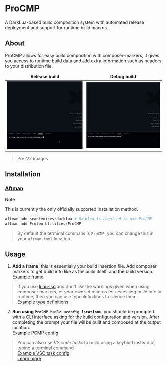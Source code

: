 # ProCMP

A DarkLua-based build composition system with automated release deployment and support for runtime build macros.

## About

ProCMP allows for easy build composition with composer-markers, it gives you access to runtime build data and add extra information such as headers to your distribution file.

| Release build | Debug build |
|-|-|
| ![Release build](./assets/releasePreview.gif) | ![Debug build](./assets/debugPreview.gif) |

> Pre-V2 images

## Installation

### [Aftman](http://github.com/LPGhatguy/aftman)

> [!NOTE]  
> This is currently the only officially supported installation method.

```powershell
aftman add seaofvoices/darklua # Darklua is required to use ProCMP
aftman add Proton-Utilities/ProCMP
```

> By default the terminal command is `ProCMP`, you can change this in your `aftman.toml` location.

## Usage

1. **Add a frame**, this is essentially your build insertion file. Add composer markers to get build info like as the build itself, and the build version.
</br> [Example frame](example/build/frame.luau)

> If you use [luau-lsp](https://github.com/JohnnyMorganz/luau-lsp) and don't like the warnings given when using composer markers, or your own set macros for accessing build info in runtime, then you can use type definitions to silence them.
</br> [Example type definitions](example/.globals/pcmp.d.luau)

2. **Run using `ProCMP build <config_location>`**, you should be prompted with a CLI interface asking for the build configuration and version. After completing the prompt your file will be built and composed at the output location.
</br> [Example PCMP config](example/build/.pcmp.json)

> You can also use *VS code tasks* to build using a keybind instead of typing a terminal command
</br> [Example VSC task config](example/.vscode/tasks.json)
</br> [Learn more](https://code.visualstudio.com/docs/debugtest/tasks)

